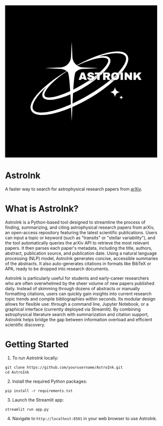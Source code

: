 ![logo](astroink.png)
# AstroInk
A faster way to search for astrophysical research papers from [arXiv](https://arxiv.org/).


# What is AstroInk?
AstroInk is a Python-based tool designed to streamline the process of finding, summarizing, and citing astrophysical research papers from arXiv, an open-access repository featuring the latest scientific publications. Users can input a topic or keyword (such as "transits" or "stellar variability"), and the tool automatically queries the arXiv API to retrieve the most relevant papers. It then parses each paper's metadata, including the title, authors, abstract, publication source, and publication date. Using a natural language processing (NLP) model, AstroInk generates concise, accessible summaries of the abstracts. It also auto-generates citations in formats like BibTeX or APA, ready to be dropped into research documents.

AstroInk is particularly useful for students and early-career researchers who are often overwhelmed by the sheer volume of new papers published daily. Instead of skimming through dozens of abstracts or manually formatting citations, users can quickly gain insights into current research topic trends and compile bibliographies within seconds. Its modular design allows for flexible use: through a command line, Jupyter Notebook, or a graphical interface (currently deployed via Streamlit). By combining astrophysical literature search with summarization and citation support, AstroInk helps bridge the gap between information overload and efficient scientific discovery.

# Getting Started
1. To run AstroInk locally:

```
git clone https://github.com/yourusername/AstroInk.git
cd AstroInk
```

2. Install the required Python packages:

```
pip install -r requirements.txt
```

3. Launch the Streamlit app:

```
streamlit run app.py
```

4. Navigate to ```http://localhost:8501``` in your web browser to use AstroInk.






















